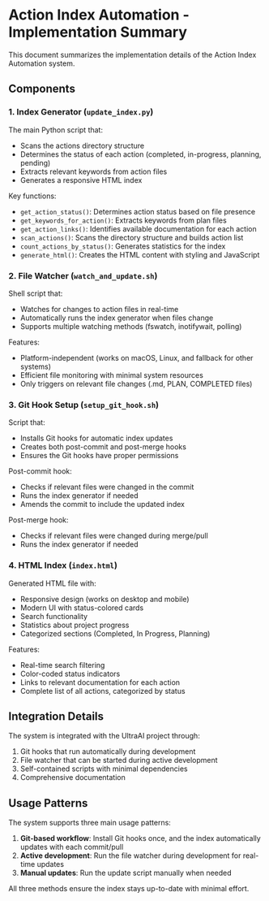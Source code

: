 # Action Index Automation - Implementation Summary

This document summarizes the implementation details of the Action Index Automation system.

## Components

### 1. Index Generator (`update_index.py`)

The main Python script that:

- Scans the actions directory structure
- Determines the status of each action (completed, in-progress, planning, pending)
- Extracts relevant keywords from action files
- Generates a responsive HTML index

Key functions:

- `get_action_status()`: Determines action status based on file presence
- `get_keywords_for_action()`: Extracts keywords from plan files
- `get_action_links()`: Identifies available documentation for each action
- `scan_actions()`: Scans the directory structure and builds action list
- `count_actions_by_status()`: Generates statistics for the index
- `generate_html()`: Creates the HTML content with styling and JavaScript

### 2. File Watcher (`watch_and_update.sh`)

Shell script that:

- Watches for changes to action files in real-time
- Automatically runs the index generator when files change
- Supports multiple watching methods (fswatch, inotifywait, polling)

Features:

- Platform-independent (works on macOS, Linux, and fallback for other systems)
- Efficient file monitoring with minimal system resources
- Only triggers on relevant file changes (.md, PLAN, COMPLETED files)

### 3. Git Hook Setup (`setup_git_hook.sh`)

Script that:

- Installs Git hooks for automatic index updates
- Creates both post-commit and post-merge hooks
- Ensures the Git hooks have proper permissions

Post-commit hook:

- Checks if relevant files were changed in the commit
- Runs the index generator if needed
- Amends the commit to include the updated index

Post-merge hook:

- Checks if relevant files were changed during merge/pull
- Runs the index generator if needed

### 4. HTML Index (`index.html`)

Generated HTML file with:

- Responsive design (works on desktop and mobile)
- Modern UI with status-colored cards
- Search functionality
- Statistics about project progress
- Categorized sections (Completed, In Progress, Planning)

Features:

- Real-time search filtering
- Color-coded status indicators
- Links to relevant documentation for each action
- Complete list of all actions, categorized by status

## Integration Details

The system is integrated with the UltraAI project through:

1. Git hooks that run automatically during development
2. File watcher that can be started during active development
3. Self-contained scripts with minimal dependencies
4. Comprehensive documentation

## Usage Patterns

The system supports three main usage patterns:

1. **Git-based workflow**: Install Git hooks once, and the index automatically updates with each commit/pull
2. **Active development**: Run the file watcher during development for real-time updates
3. **Manual updates**: Run the update script manually when needed

All three methods ensure the index stays up-to-date with minimal effort.

